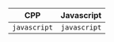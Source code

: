 CPP                                           | Javascript
-------------------------------------------------|------------------------------------:
```javascript```                              |```javascript```
